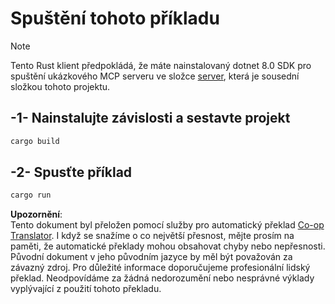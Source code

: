 <!--
CO_OP_TRANSLATOR_METADATA:
{
  "original_hash": "e3813a6ea19657d0cff0c2d1a1ffd324",
  "translation_date": "2025-08-19T15:47:21+00:00",
  "source_file": "03-GettingStarted/02-client/solution/rust/README.md",
  "language_code": "cs"
}
-->
# Spuštění tohoto příkladu

> [!NOTE]
> Tento Rust klient předpokládá, že máte nainstalovaný dotnet 8.0 SDK pro spuštění ukázkového MCP serveru ve složce [server](../../../../../../03-GettingStarted/02-client/solution/server), která je sousední složkou tohoto projektu.

## -1- Nainstalujte závislosti a sestavte projekt

```bash
cargo build
```

## -2- Spusťte příklad

```bash
cargo run
```

**Upozornění**:  
Tento dokument byl přeložen pomocí služby pro automatický překlad [Co-op Translator](https://github.com/Azure/co-op-translator). I když se snažíme o co největší přesnost, mějte prosím na paměti, že automatické překlady mohou obsahovat chyby nebo nepřesnosti. Původní dokument v jeho původním jazyce by měl být považován za závazný zdroj. Pro důležité informace doporučujeme profesionální lidský překlad. Neodpovídáme za žádná nedorozumění nebo nesprávné výklady vyplývající z použití tohoto překladu.